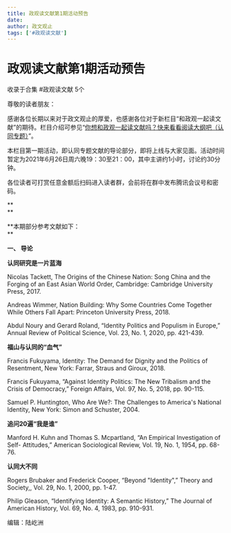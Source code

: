 ```yaml
---
title: 政观读文献第1期活动预告
date: 
author: 政文观止
tags: ['#政观读文献']
---
```

# 政观读文献第1期活动预告


收录于合集 #政观读文献 5个

尊敬的读者朋友：

  

感谢各位长期以来对于政文观止的厚爱，也感谢各位对于新栏目“和政观一起读文献”的期待。栏目介绍可参见“[你想和政观一起读文献吗？快来看看阅读大纲吧（认同专题）](http://mp.weixin.qq.com/s?__biz=MzI5ODY0MTQ1OA==&mid=2247490350&idx=1&sn=3457918c52ba6cba4224378f5961f42d&chksm=eca3ea73dbd46365a84b8c64ae13f36960374b81e6db460249f96b4996d6193ba01a0e83d217&scene=21#wechat_redirect)”。

  

本栏目第一期活动，即认同专题文献的导论部分，即将上线与大家见面。活动时间暂定为2021年6月26日周六晚19：30至21：00，其中主讲约1小时，讨论约30分钟。

  

各位读者可打赏任意金额后扫码进入读者群，会前将在群中发布腾讯会议号和密码。

 **  
**

 **本期部分参考文献如下：  
**

 **一、 导论**

 **认同研究是一片蓝海**

Nicolas Tackett, The Origins of the Chinese Nation: Song China and the Forging
of an East Asian World Order, Cambridge: Cambridge University Press, 2017.

Andreas Wimmer, Nation Building: Why Some Countries Come Together While Others
Fall Apart: Princeton University Press, 2018.

Abdul Noury and Gerard Roland, “Identity Politics and Populism in Europe,”
Annual Review of Political Science, Vol. 23, No. 1, 2020, pp. 421-439.

 **福山与认同的“血气”**

Francis Fukuyama, Identity: The Demand for Dignity and the Politics of
Resentment, New York: Farrar, Straus and Giroux, 2018.

Francis Fukuyama, “Against Identity Politics: The New Tribalism and the Crisis
of Democracy,” Foreign Affairs, Vol. 97, No. 5, 2018, pp. 90-115.

Samuel P. Huntington, Who Are We?: The Challenges to America's National
Identity, New York: Simon and Schuster, 2004.

 **追问20遍“我是谁”**

Manford H. Kuhn and Thomas S. Mcpartland, “An Empirical Investigation of Self-
Attitudes,” American Sociological Review, Vol. 19, No. 1, 1954, pp. 68-76.

 **认同大不同**

Rogers Brubaker and Frederick Cooper, “Beyond "Identity",” Theory and
Society,, Vol. 29, No. 1, 2000, pp. 1-47.

Philip Gleason, “Identifying Identity: A Semantic History,” The Journal of
American History, Vol. 69, No. 4, 1983, pp. 910-931.

  

编辑：陆屹洲

  

